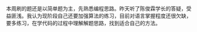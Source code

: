 本周刷的题还是以简单题为主，先熟悉编程思路。昨天听了陈俊霖学长的答疑，受益匪浅。我认为现阶段自己还要加强算法的练习，目前对语言掌握程度还很欠缺，要多练习，在学代码的过程中理解解题思路，找到适合自己的方法。
